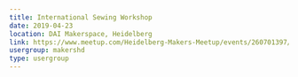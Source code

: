```yaml
---
title: International Sewing Workshop
date: 2019-04-23
location: DAI Makerspace, Heidelberg
link: https://www.meetup.com/Heidelberg-Makers-Meetup/events/260701397/
usergroup: makershd
type: usergroup
---
```

